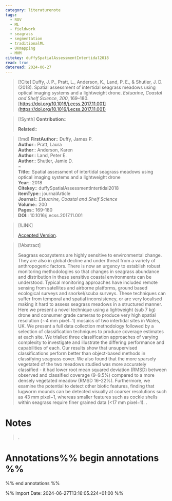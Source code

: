 ```yaml
---
category: literaturenote
tags:
  - ROV
  - ML
  - fieldwork
  - seagrass
  - segmentation
  - traditionalML
  - UKmapping
  - MHM
citekey: duffySpatialAssessmentIntertidal2018
read: true
dateread: 2024-06-27
---
```


> [!Cite]
> Duffy, J. P., Pratt, L., Anderson, K., Land, P. E., & Shutler, J. D. (2018). Spatial assessment of intertidal seagrass meadows using optical imaging systems and a lightweight drone. _Estuarine, Coastal and Shelf Science_, _200_, 169–180. [https://doi.org/10.1016/j.ecss.2017.11.001](https://doi.org/10.1016/j.ecss.2017.11.001)

>[!Synth]
>**Contribution**:: 
>
>**Related**:: 
>

>[!md]
> **FirstAuthor**:: Duffy, James P.  
> **Author**:: Pratt, Laura  
> **Author**:: Anderson, Karen  
> **Author**:: Land, Peter E.  
> **Author**:: Shutler, Jamie D.  
~    
> **Title**:: Spatial assessment of intertidal seagrass meadows using optical imaging systems and a lightweight drone  
> **Year**:: 2018   
> **Citekey**:: duffySpatialAssessmentIntertidal2018  
> **itemType**:: journalArticle  
> **Journal**:: *Estuarine, Coastal and Shelf Science*  
> **Volume**:: 200   
> **Pages**:: 169-180  
> **DOI**:: 10.1016/j.ecss.2017.11.001    

> [!LINK] 
>
>  [Accepted Version](file://C:\Users\olley\Zotero\storage\JVVABB3K\Duffy%20et%20al.%20-%202018%20-%20Spatial%20assessment%20of%20intertidal%20seagrass%20meadows%20.pdf).

> [!Abstract]
>
> Seagrass ecosystems are highly sensitive to environmental change. They are also in global decline and under threat from a variety of anthropogenic factors. There is now an urgency to establish robust monitoring methodologies so that changes in seagrass abundance and distribution in these sensitive coastal environments can be understood. Typical monitoring approaches have included remote sensing from satellites and airborne platforms, ground based ecological surveys and snorkel/scuba surveys. These techniques can suffer from temporal and spatial inconsistency, or are very localised making it hard to assess seagrass meadows in a structured manner. Here we present a novel technique using a lightweight (sub 7 kg) drone and consumer grade cameras to produce very high spatial resolution (∼4 mm pixel−1) mosaics of two intertidal sites in Wales, UK. We present a full data collection methodology followed by a selection of classification techniques to produce coverage estimates at each site. We trialled three classification approaches of varying complexity to investigate and illustrate the differing performance and capabilities of each. Our results show that unsupervised classifications perform better than object-based methods in classifying seagrass cover. We also found that the more sparsely vegetated of the two meadows studied was more accurately classified - it had lower root mean squared deviation (RMSD) between observed and classified coverage (9–9.5%) compared to a more densely vegetated meadow (RMSD 16–22%). Furthermore, we examine the potential to detect other biotic features, finding that lugworm mounds can be detected visually at coarser resolutions such as 43 mm pixel−1, whereas smaller features such as cockle shells within seagrass require finer grained data (<17 mm pixel−1).
>.
> 
# Notes
>.


# Annotations%% begin annotations %%


%% end annotations %%

%% Import Date: 2024-06-27T13:16:05.224+01:00 %%
